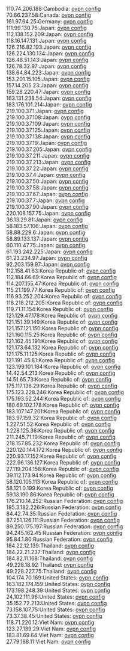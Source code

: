110.74.206.188:Cambodia: [ovpn config](vpn/110_74_206_188.ovpn)  
70.66.237.58:Canada: [ovpn config](vpn/70_66_237_58.ovpn)  
161.97.64.25:Germany: [ovpn config](vpn/161_97_64_25.ovpn)  
111.99.130.75:Japan: [ovpn config](vpn/111_99_130_75.ovpn)  
112.138.152.209:Japan: [ovpn config](vpn/112_138_152_209.ovpn)  
118.16.147.131:Japan: [ovpn config](vpn/118_16_147_131.ovpn)  
126.216.82.193:Japan: [ovpn config](vpn/126_216_82_193.ovpn)  
126.224.130.134:Japan: [ovpn config](vpn/126_224_130_134.ovpn)  
126.48.51.143:Japan: [ovpn config](vpn/126_48_51_143.ovpn)  
126.78.32.97:Japan: [ovpn config](vpn/126_78_32_97.ovpn)  
138.64.84.223:Japan: [ovpn config](vpn/138_64_84_223.ovpn)  
153.201.15.105:Japan: [ovpn config](vpn/153_201_15_105.ovpn)  
157.14.205.23:Japan: [ovpn config](vpn/157_14_205_23.ovpn)  
159.28.220.47:Japan: [ovpn config](vpn/159_28_220_47.ovpn)  
163.131.238.54:Japan: [ovpn config](vpn/163_131_238_54.ovpn)  
183.176.101.214:Japan: [ovpn config](vpn/183_176_101_214.ovpn)  
219.100.37.1:Japan: [ovpn config](vpn/219_100_37_1.ovpn)  
219.100.37.108:Japan: [ovpn config](vpn/219_100_37_108.ovpn)  
219.100.37.109:Japan: [ovpn config](vpn/219_100_37_109.ovpn)  
219.100.37.125:Japan: [ovpn config](vpn/219_100_37_125.ovpn)  
219.100.37.138:Japan: [ovpn config](vpn/219_100_37_138.ovpn)  
219.100.37.19:Japan: [ovpn config](vpn/219_100_37_19.ovpn)  
219.100.37.205:Japan: [ovpn config](vpn/219_100_37_205.ovpn)  
219.100.37.211:Japan: [ovpn config](vpn/219_100_37_211.ovpn)  
219.100.37.213:Japan: [ovpn config](vpn/219_100_37_213.ovpn)  
219.100.37.22:Japan: [ovpn config](vpn/219_100_37_22.ovpn)  
219.100.37.4:Japan: [ovpn config](vpn/219_100_37_4.ovpn)  
219.100.37.50:Japan: [ovpn config](vpn/219_100_37_50.ovpn)  
219.100.37.58:Japan: [ovpn config](vpn/219_100_37_58.ovpn)  
219.100.37.67:Japan: [ovpn config](vpn/219_100_37_67.ovpn)  
219.100.37.7:Japan: [ovpn config](vpn/219_100_37_7.ovpn)  
219.100.37.90:Japan: [ovpn config](vpn/219_100_37_90.ovpn)  
220.108.157.75:Japan: [ovpn config](vpn/220_108_157_75.ovpn)  
36.13.29.81:Japan: [ovpn config](vpn/36_13_29_81.ovpn)  
58.183.57.106:Japan: [ovpn config](vpn/58_183_57_106.ovpn)  
58.88.229.6:Japan: [ovpn config](vpn/58_88_229_6.ovpn)  
58.89.133.137:Japan: [ovpn config](vpn/58_89_133_137.ovpn)  
60.110.47.75:Japan: [ovpn config](vpn/60_110_47_75.ovpn)  
61.193.242.225:Japan: [ovpn config](vpn/61_193_242_225.ovpn)  
61.23.234.97:Japan: [ovpn config](vpn/61_23_234_97.ovpn)  
92.203.159.97:Japan: [ovpn config](vpn/92_203_159_97.ovpn)  
112.158.41.63:Korea Republic of: [ovpn config](vpn/112_158_41_63.ovpn)  
112.184.66.69:Korea Republic of: [ovpn config](vpn/112_184_66_69.ovpn)  
114.207.155.47:Korea Republic of: [ovpn config](vpn/114_207_155_47.ovpn)  
115.21.199.77:Korea Republic of: [ovpn config](vpn/115_21_199_77.ovpn)  
116.93.252.204:Korea Republic of: [ovpn config](vpn/116_93_252_204.ovpn)  
118.218.212.205:Korea Republic of: [ovpn config](vpn/118_218_212_205.ovpn)  
119.71.11.154:Korea Republic of: [ovpn config](vpn/119_71_11_154.ovpn)  
121.129.47.178:Korea Republic of: [ovpn config](vpn/121_129_47_178.ovpn)  
121.151.39.149:Korea Republic of: [ovpn config](vpn/121_151_39_149.ovpn)  
121.157.121.150:Korea Republic of: [ovpn config](vpn/121_157_121_150.ovpn)  
121.160.115.25:Korea Republic of: [ovpn config](vpn/121_160_115_25.ovpn)  
121.162.45.191:Korea Republic of: [ovpn config](vpn/121_162_45_191.ovpn)  
121.173.64.132:Korea Republic of: [ovpn config](vpn/121_173_64_132.ovpn)  
121.175.11.125:Korea Republic of: [ovpn config](vpn/121_175_11_125.ovpn)  
121.191.45.81:Korea Republic of: [ovpn config](vpn/121_191_45_81.ovpn)  
123.199.101.184:Korea Republic of: [ovpn config](vpn/123_199_101_184.ovpn)  
14.42.54.213:Korea Republic of: [ovpn config](vpn/14_42_54_213.ovpn)  
14.51.65.73:Korea Republic of: [ovpn config](vpn/14_51_65_73.ovpn)  
175.117.136.29:Korea Republic of: [ovpn config](vpn/175_117_136_29.ovpn)  
175.123.228.246:Korea Republic of: [ovpn config](vpn/175_123_228_246.ovpn)  
175.193.52.244:Korea Republic of: [ovpn config](vpn/175_193_52_244.ovpn)  
180.69.102.178:Korea Republic of: [ovpn config](vpn/180_69_102_178.ovpn)  
183.107.147.201:Korea Republic of: [ovpn config](vpn/183_107_147_201.ovpn)  
183.97.159.32:Korea Republic of: [ovpn config](vpn/183_97_159_32.ovpn)  
1.227.51.52:Korea Republic of: [ovpn config](vpn/1_227_51_52.ovpn)  
1.228.125.36:Korea Republic of: [ovpn config](vpn/1_228_125_36.ovpn)  
211.245.71.19:Korea Republic of: [ovpn config](vpn/211_245_71_19.ovpn)  
218.157.85.232:Korea Republic of: [ovpn config](vpn/218_157_85_232.ovpn)  
220.120.144.172:Korea Republic of: [ovpn config](vpn/220_120_144_172.ovpn)  
220.93.17.152:Korea Republic of: [ovpn config](vpn/220_93_17_152.ovpn)  
222.96.136.127:Korea Republic of: [ovpn config](vpn/222_96_136_127.ovpn)  
27.119.204.158:Korea Republic of: [ovpn config](vpn/27_119_204_158.ovpn)  
39.112.173.94:Korea Republic of: [ovpn config](vpn/39_112_173_94.ovpn)  
58.120.105.113:Korea Republic of: [ovpn config](vpn/58_120_105_113.ovpn)  
58.121.0.199:Korea Republic of: [ovpn config](vpn/58_121_0_199.ovpn)  
59.13.190.86:Korea Republic of: [ovpn config](vpn/59_13_190_86.ovpn)  
176.210.14.252:Russian Federation: [ovpn config](vpn/176_210_14_252.ovpn)  
185.3.182.226:Russian Federation: [ovpn config](vpn/185_3_182_226.ovpn)  
84.42.74.35:Russian Federation: [ovpn config](vpn/84_42_74_35.ovpn)  
87.251.126.111:Russian Federation: [ovpn config](vpn/87_251_126_111.ovpn)  
89.250.175.197:Russian Federation: [ovpn config](vpn/89_250_175_197.ovpn)  
94.245.162.45:Russian Federation: [ovpn config](vpn/94_245_162_45.ovpn)  
95.84.1.80:Russian Federation: [ovpn config](vpn/95_84_1_80.ovpn)  
184.22.12.139:Thailand: [ovpn config](vpn/184_22_12_139.ovpn)  
184.22.21.237:Thailand: [ovpn config](vpn/184_22_21_237.ovpn)  
184.82.11.168:Thailand: [ovpn config](vpn/184_82_11_168.ovpn)  
49.228.18.92:Thailand: [ovpn config](vpn/49_228_18_92.ovpn)  
49.228.227.75:Thailand: [ovpn config](vpn/49_228_227_75.ovpn)  
104.174.70.169:United States: [ovpn config](vpn/104_174_70_169.ovpn)  
163.182.174.159:United States: [ovpn config](vpn/163_182_174_159.ovpn)  
173.198.248.39:United States: [ovpn config](vpn/173_198_248_39.ovpn)  
24.102.111.96:United States: [ovpn config](vpn/24_102_111_96.ovpn)  
35.152.72.213:United States: [ovpn config](vpn/35_152_72_213.ovpn)  
73.158.107.75:United States: [ovpn config](vpn/73_158_107_75.ovpn)  
73.37.38.45:United States: [ovpn config](vpn/73_37_38_45.ovpn)  
118.71.220.12:Viet Nam: [ovpn config](vpn/118_71_220_12.ovpn)  
123.27.139.29:Viet Nam: [ovpn config](vpn/123_27_139_29.ovpn)  
183.81.69.64:Viet Nam: [ovpn config](vpn/183_81_69_64.ovpn)  
27.79.188.11:Viet Nam: [ovpn config](vpn/27_79_188_11.ovpn)  
